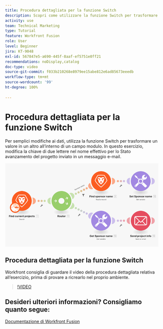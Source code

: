 ```yaml
---
title: Procedura dettagliata per la funzione Switch
description: Scopri come utilizzare la funzione Switch per trasformare un valore in un altro all’interno di un campo del modulo in  [!DNL Adobe Workfront Fusion].
activity: use
team: Technical Marketing
type: Tutorial
feature: Workfront Fusion
role: User
level: Beginner
jira: KT-9048
exl-id: 567847e5-a690-445f-8aaf-ef5751e0ff21
recommendations: noDisplay,catalog
doc-type: video
source-git-commit: f033b210268e8979ee15abe812e6ad85673eeedb
workflow-type: tm+mt
source-wordcount: '99'
ht-degree: 100%

---
```


# Procedura dettagliata per la funzione Switch

Per semplici modifiche ai dati, utilizza la funzione Switch per trasformare un valore in un altro all’interno di un campo modulo. In questo esercizio, modifica la chiave di due lettere nel nome effettivo per lo Stato avanzamento del progetto inviato in un messaggio e-mail.

![Immagine con la funzione Switch](assets/beyond-basic-modules-3.png)

## Procedura dettagliata per la funzione Switch

Workfront consiglia di guardare il video della procedura dettagliata relativa all’esercizio, prima di provare a ricrearlo nel proprio ambiente.

>[!VIDEO](https://video.tv.adobe.com/v/335289/?quality=12&learn=on)



## Desideri ulteriori informazioni? Consigliamo quanto segue:

[Documentazione di Workfront Fusion](https://experienceleague.adobe.com/docs/workfront/using/adobe-workfront-fusion/workfront-fusion-2.html?lang=it)
